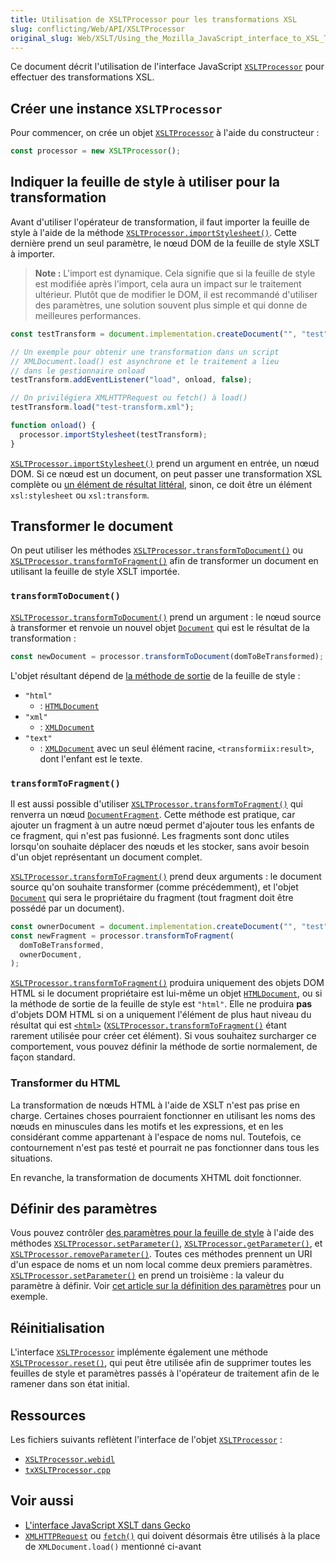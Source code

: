 ```yaml
---
title: Utilisation de XSLTProcessor pour les transformations XSL
slug: conflicting/Web/API/XSLTProcessor
original_slug: Web/XSLT/Using_the_Mozilla_JavaScript_interface_to_XSL_Transformations
---
```


Ce document décrit l'utilisation de l'interface JavaScript [`XSLTProcessor`](/fr/docs/Web/API/XSLTProcessor) pour effectuer des transformations XSL.

## Créer une instance `XSLTProcessor`

Pour commencer, on crée un objet [`XSLTProcessor`](/fr/docs/Web/API/XSLTProcessor) à l'aide du constructeur&nbsp;:

```js
const processor = new XSLTProcessor();
```

## Indiquer la feuille de style à utiliser pour la transformation

Avant d'utiliser l'opérateur de transformation, il faut importer la feuille de style à l'aide de la méthode [`XSLTProcessor.importStylesheet()`](/fr/docs/Web/API/XSLTProcessor/importStylesheet). Cette dernière prend un seul paramètre, le nœud DOM de la feuille de style XSLT à importer.

> **Note :** L'import est dynamique. Cela signifie que si la feuille de style est modifiée après l'import, cela aura un impact sur le traitement ultérieur. Plutôt que de modifier le DOM, il est recommandé d'utiliser des paramètres, une solution souvent plus simple et qui donne de meilleures performances.

```js
const testTransform = document.implementation.createDocument("", "test", null);

// Un exemple pour obtenir une transformation dans un script
// XMLDocument.load() est asynchrone et le traitement a lieu
// dans le gestionnaire onload
testTransform.addEventListener("load", onload, false);

// On privilégiera XMLHTTPRequest ou fetch() à load()
testTransform.load("test-transform.xml");

function onload() {
  processor.importStylesheet(testTransform);
}
```

[`XSLTProcessor.importStylesheet()`](/fr/docs/Web/API/XSLTProcessor/importStylesheet) prend un argument en entrée, un nœud DOM. Si ce nœud est un document, on peut passer une transformation XSL complète ou [un élément de résultat littéral](https://www.w3.org/TR/2021/REC-xslt20-20210330/#literal-result-element), sinon, ce doit être un élément `xsl:stylesheet` ou `xsl:transform`.

## Transformer le document

On peut utiliser les méthodes [`XSLTProcessor.transformToDocument()`](/fr/docs/Web/API/XSLTProcessor/transformToDocument) ou [`XSLTProcessor.transformToFragment()`](/fr/docs/Web/API/XSLTProcessor/transformToFragment) afin de transformer un document en utilisant la feuille de style XSLT importée.

### `transformToDocument()`

[`XSLTProcessor.transformToDocument()`](/fr/docs/Web/API/XSLTProcessor/transformToDocument) prend un argument&nbsp;: le nœud source à transformer et renvoie un nouvel objet [`Document`](/fr/docs/Web/API/Document) qui est le résultat de la transformation&nbsp;:

```js
const newDocument = processor.transformToDocument(domToBeTransformed);
```

L'objet résultant dépend de [la méthode de sortie](https://www.w3.org/TR/2021/REC-xslt20-20210330/#element-output) de la feuille de style&nbsp;:

- `"html"`
  - : [`HTMLDocument`](/fr/docs/Web/API/HTMLDocument)
- `"xml"`
  - : [`XMLDocument`](/fr/docs/Web/API/XMLDocument)
- `"text"`
  - : [`XMLDocument`](/fr/docs/Web/API/XMLDocument) avec un seul élément racine, `<transformiix:result>`, dont l'enfant est le texte.

### `transformToFragment()`

Il est aussi possible d'utiliser [`XSLTProcessor.transformToFragment()`](/fr/docs/Web/API/XSLTProcessor/transformToFragment) qui renverra un nœud [`DocumentFragment`](/fr/docs/Web/API/DocumentFragment). Cette méthode est pratique, car ajouter un fragment à un autre nœud permet d'ajouter tous les enfants de ce fragment, qui n'est pas fusionné. Les fragments sont donc utiles lorsqu'on souhaite déplacer des nœuds et les stocker, sans avoir besoin d'un objet représentant un document complet.

[`XSLTProcessor.transformToFragment()`](/fr/docs/Web/API/XSLTProcessor/transformToFragment) prend deux arguments&nbsp;: le document source qu'on souhaite transformer (comme précédemment), et l'objet [`Document`](/fr/docs/Web/API/Document) qui sera le propriétaire du fragment (tout fragment doit être possédé par un document).

```js
const ownerDocument = document.implementation.createDocument("", "test", null);
const newFragment = processor.transformToFragment(
  domToBeTransformed,
  ownerDocument,
);
```

[`XSLTProcessor.transformToFragment()`](/fr/docs/Web/API/XSLTProcessor/transformToFragment) produira uniquement des objets DOM HTML si le document propriétaire est lui-même un objet [`HTMLDocument`](/fr/docs/Web/API/HTMLDocument), ou si la méthode de sortie de la feuille de style est `"html"`. Elle ne produira **pas** d'objets DOM HTML si on a uniquement l'élément de plus haut niveau du résultat qui est [`<html>`](/fr/docs/Web/HTML/Element/html) ([`XSLTProcessor.transformToFragment()`](/fr/docs/Web/API/XSLTProcessor/transformToFragment) étant rarement utilisée pour créer cet élément). Si vous souhaitez surcharger ce comportement, vous pouvez définir la méthode de sortie normalement, de façon standard.

### Transformer du HTML

La transformation de nœuds HTML à l'aide de XSLT n'est pas prise en charge. Certaines choses pourraient fonctionner en utilisant les noms des nœuds en minuscules dans les motifs et les expressions, et en les considérant comme appartenant à l'espace de noms nul. Toutefois, ce contournement n'est pas testé et pourrait ne pas fonctionner dans tous les situations.

En revanche, la transformation de documents XHTML doit fonctionner.

## Définir des paramètres

Vous pouvez contrôler [des paramètres pour la feuille de style](https://www.w3.org/TR/1999/REC-xslt-19991116/#variables) à l'aide des méthodes [`XSLTProcessor.setParameter()`](/fr/docs/Web/API/XSLTProcessor/setParameter), [`XSLTProcessor.getParameter()`](/fr/docs/Web/API/XSLTProcessor/getParameter), et [`XSLTProcessor.removeParameter()`](/fr/docs/Web/API/XSLTProcessor/removeParameter). Toutes ces méthodes prennent un URI d'un espace de noms et un nom local comme deux premiers paramètres. [`XSLTProcessor.setParameter()`](/fr/docs/Web/API/XSLTProcessor/setParameter) en prend un troisième&nbsp;: la valeur du paramètre à définir. Voir [cet article sur la définition des paramètres](/fr/docs/Web/XSLT/XSLT_JS_interface_in_Gecko/Setting_Parameters) pour un exemple.

## Réinitialisation

L'interface [`XSLTProcessor`](/fr/docs/Web/API/XSLTProcessor) implémente également une méthode [`XSLTProcessor.reset()`](/fr/docs/Web/API/XSLTProcessor/reset), qui peut être utilisée afin de supprimer toutes les feuilles de style et paramètres passés à l'opérateur de traitement afin de le ramener dans son état initial.

## Ressources

Les fichiers suivants reflètent l'interface de l'objet [`XSLTProcessor`](/fr/docs/Web/API/XSLTProcessor)&nbsp;:

- [`XSLTProcessor.webidl`](https://dxr.mozilla.org/mozilla-central/source/dom/webidl/XSLTProcessor.webidl)
- [`txXSLTProcessor.cpp`](https://dxr.mozilla.org/mozilla-central/source/dom/xslt/xslt/txXSLTProcessor.cpp)

## Voir aussi

- [L'interface JavaScript XSLT dans Gecko](/fr/docs/Web/XSLT/XSLT_JS_interface_in_Gecko)
- [`XMLHTTPRequest`](/fr/docs/Web/API/XMLHttpRequest) ou [`fetch()`](/fr/docs/Web/API/fetch) qui doivent désormais être utilisés à la place de `XMLDocument.load()` mentionné ci-avant
